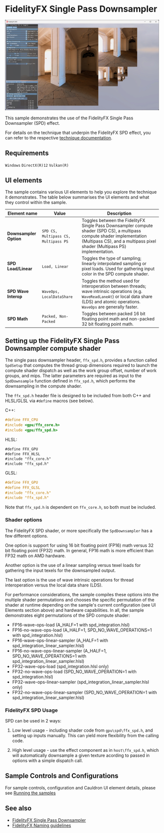 <!-- @page page_samples_single-pass-downsampler FidelityFX Single Pass Downsampler -->

<h1>FidelityFX Single Pass Downsampler</h1>

![alt text](media/single-pass-downsampler/spd-sample.jpg "A screenshot of the SPD sample.")

This sample demonstrates the use of the FidelityFX Single Pass Downsampler (SPD) effect.

For details on the technique that underpin the FidelityFX SPD effect, you can refer to the respective [technique documentation](../techniques/single-pass-downsampler.md).

<h2>Requirements</h2>

`Windows` `DirectX(R)12` `Vulkan(R)`

<h2>UI elements</h2>

The sample contains various UI elements to help you explore the technique it demonstrates. The table below summarises the UI elements and what they control within the sample.

| Element name | Value | Description |
| -------------|-------|-------------|
| **Downsampler Option** | `SPD CS, Multipass CS, Multipass PS` | Toggles between the FidelityFX Single Pass Downsampler compute shader (SPD CS), a multipass compute shader implementation (Multipass CS), and a multipass pixel shader (Multipass PS) implementation. |
| **SPD Load/Linear** | `Load, Linear` | Toggles the type of sampling; linearly interpolated sampling or pixel loads. Used for gathering input color in the SPD compute shader. |
| **SPD Wave Interop** | `WaveOps, LocalDataShare` | Toggles the method used for interoperation between threads; wave intrinsic operations (e.g. `WaveReadLaneAt`) or local data share (LDS) and atomic operations. `WaveOps` are generally faster. |
| **SPD Math** | `Packed, Non-Packed` | Toggles between packed 16 bit floating point math and non-packed 32 bit floating point math. |

<h2>Setting up the FidelityFX Single Pass Downsampler compute shader</h2>

The single pass downsampler header, `ffx_spd.h`, provides a function called `SpdSetup` that computes the thread group dimensions required to launch the compute shader dispatch as well as the work group offset, number of work groups, and mips. The   latter parameters are required as input to the `SpdDownsample` function defined in `ffx_spd.h`, which performs the downsampling in the compute shader.

The `ffx_spd.h` header file is designed to be included from both C++ and HLSL/GLSL via `#define` macros (see below).

C++:

```C++
#define FFX_CPU
#include <gpu/ffx_core.h>
#include <gpu/ffx_spd.h>
```

HLSL:

```HLSL
#define FFX_GPU
#define FFX_HLSL
#include "ffx_core.h"
#include "ffx_spd.h"
```

GLSL:

```GLSL
#define FFX_GPU
#define FFX_GLSL
#include "ffx_core.h"
#include "ffx_spd.h"
```

Note that `ffx_spd.h` is dependent on `ffx_core.h`, so both must be included.

<h3>Shader options</h3>

The FidelityFX SPD shader, or more specifically the `SpdDownsampler` has a few different options. 

One option is support for using 16 bit floating point (FP16) math versus 32 bit floating point (FP32) math. In general, FP16 math is more efficient than FP32 math on AMD hardware. 

Another option is the use of a linear sampling versus texel loads for gathering the input texels for the downsampled output. 

The last option is the use of wave intrinsic operations for thread interoperation versus the local data share (LDS). 

For performance considerations, the sample compiles these options into the multiple shader permutations and chooses the specific permutation of the shader at runtime depending on the sample's current configuration (see UI Elements section above) and hardware capabilities. In all, the sample demonstrates eight permutations of the SPD compute shader:

* FP16-wave-ops-load (A_HALF=1 with spd_integration.hlsl)
* FP16-no-wave-ops-load (A_HALF=1, SPD_NO_WAVE_OPERATIONS=1 with spd_integration.hlsl)
* FP16-wave-ops-linear-sampler (A_HALF=1 with spd_integration_linear_sampler.hlsl)
* FP16-no-wave-ops-linear-sampler (A_HALF=1, SPD_NO_WAVE_OPERATIONS=1 with spd_integration_linear_sampler.hlsl)
* FP32-wave-ops-load (spd_integration.hlsl only)
* FP32-no-wave-ops-load (SPD_NO_WAVE_OPERATION=1 with spd_integration.hlsl)
* FP32-wave-ops-linear-sampler (spd_integration_linear_sampler.hlsl only)
* FP32-no-wave-ops-linear-sampler (SPD_NO_WAVE_OPERATION=1 with spd_integration_linear_sampler.hlsl)

<h3>FidelityFX SPD Usage</h3>

SPD can be used in 2 ways:

1. Low level usage - including shader code from `gpu\spd\ffx_spd.h`, and setting up inputs manually. This can yield more flexibility from the calling code.

2. High level usage - use the effect component as in `host\ffx_spd.h`, which will automatically downsample a given texture acording to passed in options with a simple dispatch call.

<h2>Sample Controls and Configurations</h2>

For sample controls, configuration and Cauldron UI element details, please see [Running the samples](../getting-started/running-samples.md)

<h2>See also</h2>

- [FidelityFX Single Pass Downsampler](../techniques/single-pass-downsampler.md)
- [FidelityFX Naming guidelines](../getting-started/naming-guidelines.md)